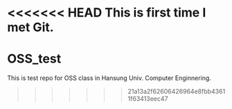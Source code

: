 <<<<<<< HEAD
This is first time I met Git.
=======
# OSS_test

This is test repo for OSS class in Hansung Univ. Computer Enginnering.
>>>>>>> 21a13a2f62606426964e8fbb43611f63413eec47
